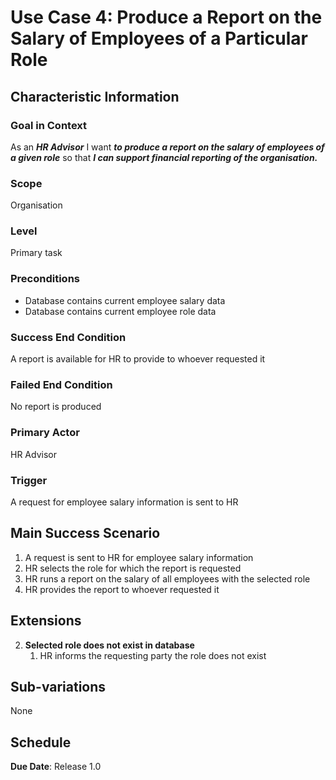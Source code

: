 # Use Case 4: Produce a Report on the Salary of Employees of a Particular Role

## Characteristic Information

### Goal in Context
As an ***HR Advisor*** I want ***to produce a report on the salary of employees of a given role*** so that ***I can support financial reporting of the organisation.***

### Scope
Organisation

### Level
Primary task

### Preconditions
- Database contains current employee salary data
- Database contains current employee role data

### Success End Condition
A report is available for HR to provide to whoever requested it

### Failed End Condition
No report is produced

### Primary Actor
HR Advisor

### Trigger
A request for employee salary information is sent to HR

## Main Success Scenario
1. A request is sent to HR for employee salary information
2. HR selects the role for which the report is requested
3. HR runs a report on the salary of all employees with the selected role
4. HR provides the report to whoever requested it

## Extensions
2. **Selected role does not exist in database**
    1. HR informs the requesting party the role does not exist

## Sub-variations
None

## Schedule
**Due Date**: Release 1.0
